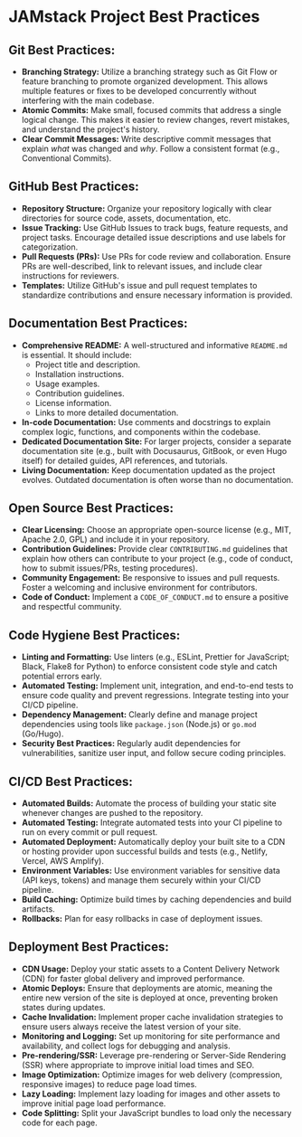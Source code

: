 # JAMstack Project Best Practices

## Git Best Practices:
*   **Branching Strategy:** Utilize a branching strategy such as Git Flow or feature branching to promote organized development. This allows multiple features or fixes to be developed concurrently without interfering with the main codebase.
*   **Atomic Commits:** Make small, focused commits that address a single logical change. This makes it easier to review changes, revert mistakes, and understand the project's history.
*   **Clear Commit Messages:** Write descriptive commit messages that explain *what* was changed and *why*. Follow a consistent format (e.g., Conventional Commits).

## GitHub Best Practices:
*   **Repository Structure:** Organize your repository logically with clear directories for source code, assets, documentation, etc.
*   **Issue Tracking:** Use GitHub Issues to track bugs, feature requests, and project tasks. Encourage detailed issue descriptions and use labels for categorization.
*   **Pull Requests (PRs):** Use PRs for code review and collaboration. Ensure PRs are well-described, link to relevant issues, and include clear instructions for reviewers.
*   **Templates:** Utilize GitHub's issue and pull request templates to standardize contributions and ensure necessary information is provided.

## Documentation Best Practices:
*   **Comprehensive README:** A well-structured and informative `README.md` is essential. It should include:
    *   Project title and description.
    *   Installation instructions.
    *   Usage examples.
    *   Contribution guidelines.
    *   License information.
    *   Links to more detailed documentation.
*   **In-code Documentation:** Use comments and docstrings to explain complex logic, functions, and components within the codebase.
*   **Dedicated Documentation Site:** For larger projects, consider a separate documentation site (e.g., built with Docusaurus, GitBook, or even Hugo itself) for detailed guides, API references, and tutorials.
*   **Living Documentation:** Keep documentation updated as the project evolves. Outdated documentation is often worse than no documentation.

## Open Source Best Practices:
*   **Clear Licensing:** Choose an appropriate open-source license (e.g., MIT, Apache 2.0, GPL) and include it in your repository.
*   **Contribution Guidelines:** Provide clear `CONTRIBUTING.md` guidelines that explain how others can contribute to your project (e.g., code of conduct, how to submit issues/PRs, testing procedures).
*   **Community Engagement:** Be responsive to issues and pull requests. Foster a welcoming and inclusive environment for contributors.
*   **Code of Conduct:** Implement a `CODE_OF_CONDUCT.md` to ensure a positive and respectful community.

## Code Hygiene Best Practices:
*   **Linting and Formatting:** Use linters (e.g., ESLint, Prettier for JavaScript; Black, Flake8 for Python) to enforce consistent code style and catch potential errors early.
*   **Automated Testing:** Implement unit, integration, and end-to-end tests to ensure code quality and prevent regressions. Integrate testing into your CI/CD pipeline.
*   **Dependency Management:** Clearly define and manage project dependencies using tools like `package.json` (Node.js) or `go.mod` (Go/Hugo).
*   **Security Best Practices:** Regularly audit dependencies for vulnerabilities, sanitize user input, and follow secure coding principles.

## CI/CD Best Practices:
*   **Automated Builds:** Automate the process of building your static site whenever changes are pushed to the repository.
*   **Automated Testing:** Integrate automated tests into your CI pipeline to run on every commit or pull request.
*   **Automated Deployment:** Automatically deploy your built site to a CDN or hosting provider upon successful builds and tests (e.g., Netlify, Vercel, AWS Amplify).
*   **Environment Variables:** Use environment variables for sensitive data (API keys, tokens) and manage them securely within your CI/CD pipeline.
*   **Build Caching:** Optimize build times by caching dependencies and build artifacts.
*   **Rollbacks:** Plan for easy rollbacks in case of deployment issues.

## Deployment Best Practices:
*   **CDN Usage:** Deploy your static assets to a Content Delivery Network (CDN) for faster global delivery and improved performance.
*   **Atomic Deploys:** Ensure that deployments are atomic, meaning the entire new version of the site is deployed at once, preventing broken states during updates.
*   **Cache Invalidation:** Implement proper cache invalidation strategies to ensure users always receive the latest version of your site.
*   **Monitoring and Logging:** Set up monitoring for site performance and availability, and collect logs for debugging and analysis.
*   **Pre-rendering/SSR:** Leverage pre-rendering or Server-Side Rendering (SSR) where appropriate to improve initial load times and SEO.
*   **Image Optimization:** Optimize images for web delivery (compression, responsive images) to reduce page load times.
*   **Lazy Loading:** Implement lazy loading for images and other assets to improve initial page load performance.
*   **Code Splitting:** Split your JavaScript bundles to load only the necessary code for each page.


